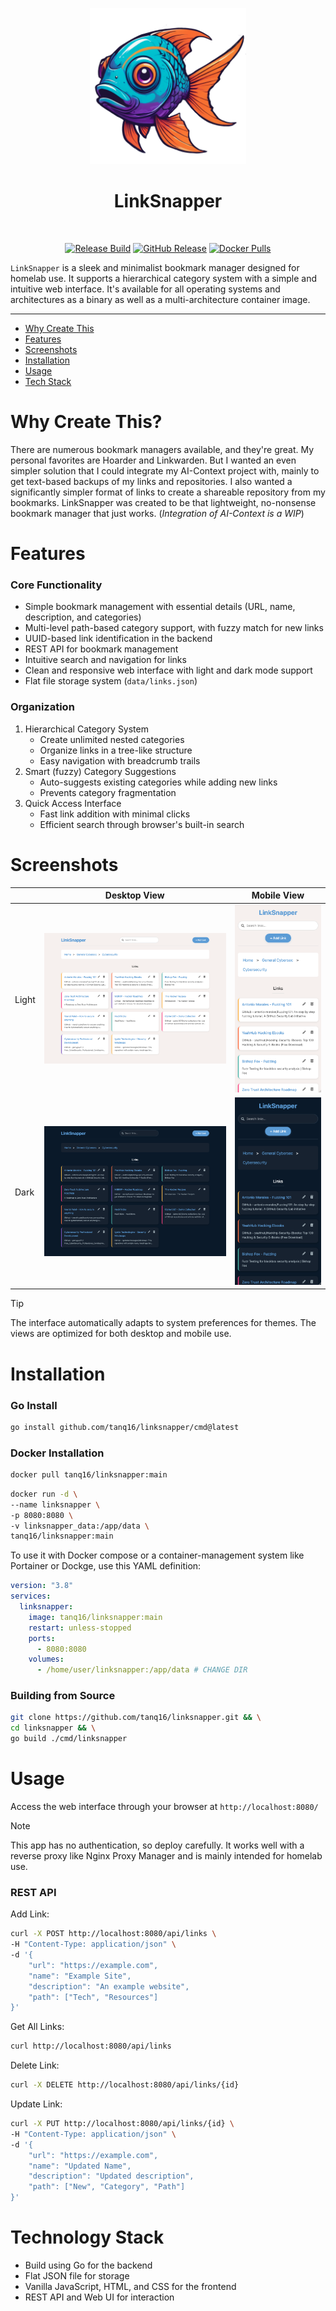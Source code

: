 <p align="center">
<img src="/assets/logo.png" alt="LinkSnapper Logo" width=250px /><br>
<h1 align="center">LinkSnapper</h1><br>

<p align="center">
<a href="https://github.com/tanq16/linksnapper/actions/workflows/release.yml"><img src="https://github.com/tanq16/linksnapper/actions/workflows/release.yml/badge.svg" alt="Release Build"></a>&nbsp;<a href="https://github.com/Tanq16/linksnapper/releases"><img alt="GitHub Release" src="https://img.shields.io/github/v/release/tanq16/linksnapper"></a>&nbsp;<a href="https://hub.docker.com/r/tanq16/linksnapper"><img alt="Docker Pulls" src="https://img.shields.io/docker/pulls/tanq16/linksnapper"></a>
</p>
</p>

`LinkSnapper` is a sleek and minimalist bookmark manager designed for homelab use. It supports a hierarchical category system with a simple and intuitive web interface. It's available for all operating systems and architectures as a binary as well as a multi-architecture container image.

---

- [Why Create This](#why-create-this)
- [Features](#features)
- [Screenshots](#screenshots)
- [Installation](#installation)
- [Usage](#usage)
- [Tech Stack](#technology-stack)

# Why Create This?

There are numerous bookmark managers available, and they're great. My personal favorites are Hoarder and Linkwarden. But I wanted an even simpler solution that I could integrate my AI-Context project with, mainly to get text-based backups of my links and repositories. I also wanted a significantly simpler format of links to create a shareable repository from my bookmarks. LinkSnapper was created to be that lightweight, no-nonsense bookmark manager that just works. (*Integration of AI-Context is a WIP*)

# Features

### Core Functionality

- Simple bookmark management with essential details (URL, name, description, and categories)
- Multi-level path-based category support, with fuzzy match for new links
- UUID-based link identification in the backend
- REST API for bookmark management
- Intuitive search and navigation for links
- Clean and responsive web interface with light and dark mode support
- Flat file storage system (`data/links.json`)

### Organization

1. Hierarchical Category System
    - Create unlimited nested categories
    - Organize links in a tree-like structure
    - Easy navigation with breadcrumb trails
2. Smart (fuzzy) Category Suggestions
    - Auto-suggests existing categories while adding new links
    - Prevents category fragmentation
3. Quick Access Interface
    - Fast link addition with minimal clicks
    - Efficient search through browser's built-in search

# Screenshots

| | Desktop View | Mobile View |
| --- | --- | --- |
| Light | <img src="/assets/dlight.png" alt="Light" /> | <img src="/assets/mlight.png" alt="Mobile Light" /> |
| Dark | <img src="/assets/ddark.png" alt="Dark" /> | <img src="/assets/mdark.png" alt="Mobile Dark" /> |

> [!TIP]
> The interface automatically adapts to system preferences for themes. The views are optimized for both desktop and mobile use.

# Installation

### Go Install

```bash
go install github.com/tanq16/linksnapper/cmd@latest
```

### Docker Installation

```bash
docker pull tanq16/linksnapper:main
```

```bash
docker run -d \
--name linksnapper \
-p 8080:8080 \
-v linksnapper_data:/app/data \
tanq16/linksnapper:main
```

To use it with Docker compose or a container-management system like Portainer or Dockge, use this YAML definition:

```yaml
version: "3.8"
services:
  linksnapper:
    image: tanq16/linksnapper:main
    restart: unless-stopped
    ports:
      - 8080:8080
    volumes:
      - /home/user/linksnapper:/app/data # CHANGE DIR
```

### Building from Source

```bash
git clone https://github.com/tanq16/linksnapper.git && \
cd linksnapper && \
go build ./cmd/linksnapper
```

# Usage

Access the web interface through your browser at `http://localhost:8080/`

> [!NOTE]
> This app has no authentication, so deploy carefully. It works well with a reverse proxy like Nginx Proxy Manager and is mainly intended for homelab use.

### REST API

Add Link:

```bash
curl -X POST http://localhost:8080/api/links \
-H "Content-Type: application/json" \
-d '{
    "url": "https://example.com",
    "name": "Example Site",
    "description": "An example website",
    "path": ["Tech", "Resources"]
}'
```

Get All Links:

```bash
curl http://localhost:8080/api/links
```

Delete Link:

```bash
curl -X DELETE http://localhost:8080/api/links/{id}
```

Update Link:

```bash
curl -X PUT http://localhost:8080/api/links/{id} \
-H "Content-Type: application/json" \
-d '{
    "url": "https://example.com",
    "name": "Updated Name",
    "description": "Updated description",
    "path": ["New", "Category", "Path"]
}'
```

# Technology Stack

- Build using Go for the backend
- Flat JSON file for storage
- Vanilla JavaScript, HTML, and CSS for the frontend
- REST API and Web UI for interaction
